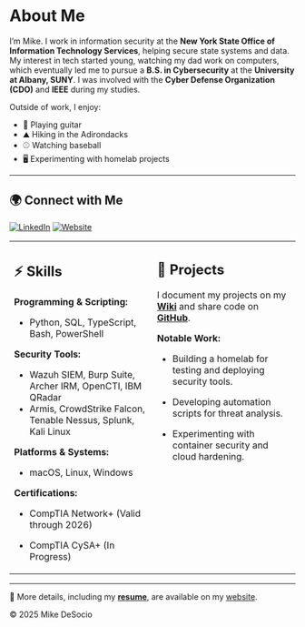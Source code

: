 # About Me

I’m Mike. I work in information security at the **New York State Office of Information Technology Services**, helping secure state systems and data. My interest in tech started young, watching my dad work on computers, which eventually led me to pursue a **B.S. in Cybersecurity** at the **University at Albany, SUNY**. I was involved with the **Cyber Defense Organization (CDO)** and **IEEE** during my studies.

Outside of work, I enjoy:
- 🎸 Playing guitar
- ⛰️ Hiking in the Adirondacks
- ⚾ Watching baseball
- 🖥️ Experimenting with homelab projects

---

<table>
  <tr>
    <td valign="top" width="50%">

## ⚡ Skills

**Programming & Scripting:**  
- Python, SQL, TypeScript, Bash, PowerShell

**Security Tools:**  
- Wazuh SIEM, Burp Suite, Archer IRM, OpenCTI, IBM QRadar  
- Armis, CrowdStrike Falcon, Tenable Nessus, Splunk, Kali Linux

**Platforms & Systems:**  
- macOS, Linux, Windows

**Certifications:**  
- CompTIA Network+ (Valid through 2026)  
- CompTIA CySA+ (In Progress)

    </td>
    <td valign="top" width="50%">

## 📌 Projects

I document my projects on my **[Wiki](https://wiki.idiots.cc)** and share code on **[GitHub](https://github.com/mdesocio)**.

**Notable Work:**  
- Building a homelab for testing and deploying security tools.  
- Developing automation scripts for threat analysis.  
- Experimenting with container security and cloud hardening.

    </td>
  </tr>
  <tr>

## 🌍 Connect with Me

[![LinkedIn](https://img.shields.io/badge/LinkedIn-Profile-blue?style=for-the-badge&logo=linkedin)](https://linkedin.com/in/mdesocio)  [![Website](https://img.shields.io/badge/Website-mdesocio.com-lightgrey?style=for-the-badge&logo=googlechrome)](https://mdesocio.com)

  </tr>
</table>

---

📄 More details, including my **[resume](https://mdesocio.com/assets/resume.pdf)**, are available on my [website](https://mdesocio.com).

© 2025 Mike DeSocio
